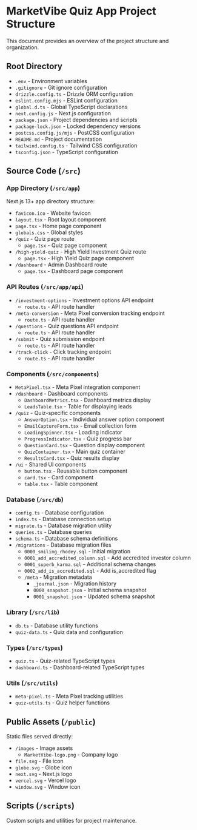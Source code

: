 # MarketVibe Quiz App Project Structure

This document provides an overview of the project structure and organization.

## Root Directory

- `.env` - Environment variables
- `.gitignore` - Git ignore configuration
- `drizzle.config.ts` - Drizzle ORM configuration
- `eslint.config.mjs` - ESLint configuration
- `global.d.ts` - Global TypeScript declarations
- `next.config.js` - Next.js configuration
- `package.json` - Project dependencies and scripts
- `package-lock.json` - Locked dependency versions
- `postcss.config.js/mjs` - PostCSS configuration
- `README.md` - Project documentation
- `tailwind.config.ts` - Tailwind CSS configuration
- `tsconfig.json` - TypeScript configuration

## Source Code (`/src`)

### App Directory (`/src/app`)
Next.js 13+ app directory structure:
- `favicon.ico` - Website favicon
- `layout.tsx` - Root layout component
- `page.tsx` - Home page component
- `globals.css` - Global styles
- `/quiz` - Quiz page route
  - `page.tsx` - Quiz page component
- `/high-yield-quiz` - High Yield Investment Quiz route
  - `page.tsx` - High Yield Quiz page component
- `/dashboard` - Admin Dashboard route
  - `page.tsx` - Dashboard page component

### API Routes (`/src/app/api`)
- `/investment-options` - Investment options API endpoint
  - `route.ts` - API route handler
- `/meta-conversion` - Meta Pixel conversion tracking endpoint
  - `route.ts` - API route handler
- `/questions` - Quiz questions API endpoint
  - `route.ts` - API route handler
- `/submit` - Quiz submission endpoint
  - `route.ts` - API route handler
- `/track-click` - Click tracking endpoint
  - `route.ts` - API route handler

### Components (`/src/components`)
- `MetaPixel.tsx` - Meta Pixel integration component
- `/dashboard` - Dashboard components
  - `DashboardMetrics.tsx` - Dashboard metrics display
  - `LeadsTable.tsx` - Table for displaying leads
- `/quiz` - Quiz-specific components
  - `AnswerOption.tsx` - Individual answer option component
  - `EmailCaptureForm.tsx` - Email collection form
  - `LoadingSpinner.tsx` - Loading indicator
  - `ProgressIndicator.tsx` - Quiz progress bar
  - `QuestionCard.tsx` - Question display component
  - `QuizContainer.tsx` - Main quiz container
  - `ResultsCard.tsx` - Quiz results display
- `/ui` - Shared UI components
  - `button.tsx` - Reusable button component
  - `card.tsx` - Card component
  - `table.tsx` - Table component

### Database (`/src/db`)
- `config.ts` - Database configuration
- `index.ts` - Database connection setup
- `migrate.ts` - Database migration utility
- `queries.ts` - Database queries
- `schema.ts` - Database schema definitions
- `/migrations` - Database migration files
  - `0000_smiling_rhodey.sql` - Initial migration
  - `0001_add_accredited_column.sql` - Add accredited investor column
  - `0001_superb_karma.sql` - Additional schema changes
  - `0002_add_is_accredited.sql` - Add is_accredited flag
  - `/meta` - Migration metadata
    - `_journal.json` - Migration history
    - `0000_snapshot.json` - Initial schema snapshot
    - `0001_snapshot.json` - Updated schema snapshot

### Library (`/src/lib`)
- `db.ts` - Database utility functions
- `quiz-data.ts` - Quiz data and configuration

### Types (`/src/types`)
- `quiz.ts` - Quiz-related TypeScript types
- `dashboard.ts` - Dashboard-related TypeScript types

### Utils (`/src/utils`)
- `meta-pixel.ts` - Meta Pixel tracking utilities
- `quiz-utils.ts` - Quiz helper functions

## Public Assets (`/public`)
Static files served directly:
- `/images` - Image assets
  - `MarketVibe-logo.png` - Company logo
- `file.svg` - File icon
- `globe.svg` - Globe icon
- `next.svg` - Next.js logo
- `vercel.svg` - Vercel logo
- `window.svg` - Window icon

## Scripts (`/scripts`)
Custom scripts and utilities for project maintenance.
